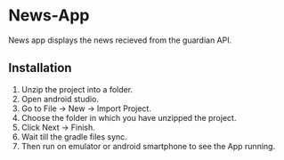 # News-App

News app displays the news recieved from the guardian API.


## Installation

1. Unzip the project into a folder.
2. Open android studio.
3. Go to File -> New -> Import Project.
4. Choose the folder in which you have unzipped the project.
5. Click Next -> Finish.
6. Wait till the gradle files sync.
7. Then run on emulator or android smartphone to see the App running.
